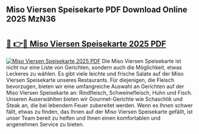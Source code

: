 ## Miso Viersen Speisekarte PDF Download Online 2025 MzN36

# <h2><a href="http://gccdjb.nevu.top/?p=Miso+Viersen+Speisekarte">🔗 👉🔴 Miso Viersen Speisekarte 2025 PDF</a></h2>

[![Miso Viersen Speisekarte 2025 PDF](https://i.imgur.com/dBaPXMq.png)](http://gccdjb.nevu.top/?p=Miso+Viersen+Speisekarte)
Die Miso Viersen Speisekarte ist nicht nur eine Liste von Gerichten, sondern auch die Möglichkeit, etwas Leckeres zu wählen. Es gibt viele leichte und frische Salate auf der Miso Viersen Speisekarte unseres Restaurants. Für diejenigen, die Fleisch bevorzugen, bieten wir eine umfangreiche Auswahl an Gerichten auf der Miso Viersen Speisekarte an: Rindfleisch, Schweinefleisch, Huhn und Fisch. Unseren Auserwählten bieten wir Gourmet-Gerichte wie Schaschlik und Steak an, die bei lebendem Feuer zubereitet werden. Wenn es Ihnen schwer fällt, etwas zu finden, das Ihnen auf der Miso Viersen Speisekarte gefällt, ist unser Team bereit zu helfen und Ihnen einen komfortablen und angenehmen Service zu bieten.
